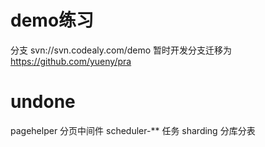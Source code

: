 # demo练习
分支 svn://svn.codealy.com/demo
暂时开发分支迁移为 https://github.com/yueny/pra

# undone
pagehelper 分页中间件
scheduler-** 任务
sharding 分库分表